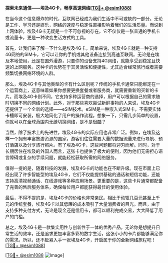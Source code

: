 **探索未来通信——埃及4G卡，畅享高速网络[[TG💪+ @esim1088](https://t.me/s/esim1088)]**

在当今这个信息爆炸的时代，互联网已经成为我们生活中不可或缺的一部分。无论是工作、学习还是娱乐，网络的速度与稳定性直接影响着我们的生活质量。而说到上网体验，埃及4G卡无疑是一个不可忽视的存在。它不仅仅是一张普通的手机卡或流量卡，更是一种改变生活方式的工具。

首先，让我们来了解一下什么是埃及4G卡。简单来说，埃及4G卡就是一种支持4G网络的SIM卡，它可以让你的手机或其他设备连接到高速互联网。无论是在埃及本地使用，还是在国外漫游，只要你的设备支持4G网络，就能享受到稳定且快速的上网服务。这种卡的优势在于其灵活性和便捷性，尤其适合经常旅行或者需要频繁切换网络环境的人群。

那么，埃及4G卡与其他类型的卡有什么区别呢？传统的手机卡通常只能绑定在一个运营商上，这意味着如果你想要更换套餐或者服务商，就需要重新购买新的卡片。而埃及4G卡则不同，它支持多种运营商的选择，用户可以根据自己的需求随时切换不同的网络计划。此外，对于那些喜欢尝试新鲜事物的人来说，埃及4G卡还提供了一个全新的选择——eSIM技术。eSIM是一种嵌入式SIM卡，不需要实体卡槽即可安装，极大地简化了用户的操作流程。想象一下，只需几步简单的设置，你就可以在全球范围内无缝切换网络，是不是很酷？

当然，除了技术上的先进性，埃及4G卡的实际应用也非常广泛。例如，在埃及这样一个拥有丰富旅游资源的国家，游客们往往需要大量的数据流量来进行导航、预订酒店以及分享旅行照片。有了埃及4G卡，这些问题都将迎刃而解。同时，对于长期居住在埃及的外国人而言，这张卡也提供了极大的便利，因为他们无需担心语言障碍或复杂的手续问题，就能轻松获取所需的网络服务。

值得一提的是，随着科技的发展，埃及4G卡的功能也在不断升级。现在市面上已经出现了许多智能型的埃及4G卡，它们不仅能提供基础的通话和短信功能，还能支持高清视频通话、在线游戏等多种应用场景。更重要的是，这些卡片通常都配备了完善的售后服务体系，确保每位用户都能获得最佳的使用体验。

最后，不得不提的是，埃及4G卡的价格也非常亲民。相比于动辄几百元甚至上千元的传统套餐，埃及4G卡以其低廉的成本吸引了大量消费者的目光。而且，由于支持多种支付方式，无论是现金还是信用卡，都可以顺利完成交易，大大降低了用户的门槛。

总之，埃及4G卡是一款集实用性与创新性于一体的优秀产品。无论你是想提升日常生活的效率，还是追求更加丰富多彩的数字生活，这张小小的卡片都能够满足你的需求。所以，还不赶紧入手一张埃及4G卡，开启属于你的全新网络旅程吧！[[TG💪+ @esim1088](https://t.me/s/esim1088)]

[[TG💪+ @esim1088](https://t.me/s/esim1088) ![Image](https://i.postimg.cc/4NQfJmqS/Snipaste-2025-05-13-00-14-12.png)]